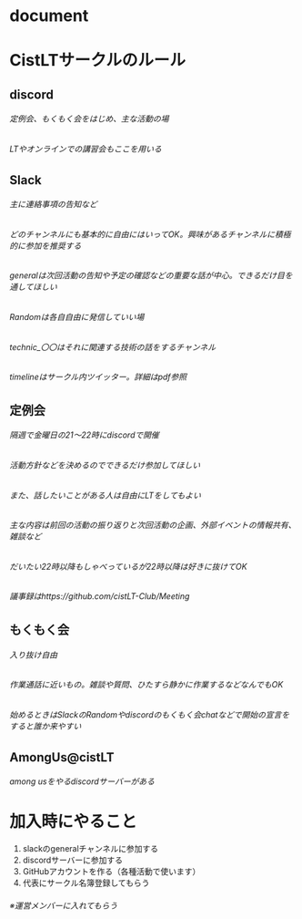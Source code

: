 # document
# CistLTサークルのルール

## discord
###### 定例会、もくもく会をはじめ、主な活動の場
###### LTやオンラインでの講習会もここを用いる

## Slack
###### 主に連絡事項の告知など
###### どのチャンネルにも基本的に自由にはいってOK。興味があるチャンネルに積極的に参加を推奨する
###### generalは次回活動の告知や予定の確認などの重要な話が中心。できるだけ目を通してほしい
###### Randomは各自自由に発信していい場
###### technic_〇〇はそれに関連する技術の話をするチャンネル
###### timelineはサークル内ツイッター。詳細はpdf参照

## 定例会
###### 隔週で金曜日の21～22時にdiscordで開催
###### 活動方針などを決めるのでできるだけ参加してほしい
###### また、話したいことがある人は自由にLTをしてもよい
###### 主な内容は前回の活動の振り返りと次回活動の企画、外部イベントの情報共有、雑談など
###### だいたい22時以降もしゃべっているが22時以降は好きに抜けてOK
###### 議事録はhttps://github.com/cistLT-Club/Meeting

## もくもく会
###### 入り抜け自由
###### 作業通話に近いもの。雑談や質問、ひたすら静かに作業するなどなんでもOK
###### 始めるときはSlackのRandomやdiscordのもくもく会chatなどで開始の宣言をすると誰か来やすい

## AmongUs@cistLT
###### among usをやるdiscordサーバーがある

# 加入時にやること
1. slackのgeneralチャンネルに参加する
2. discordサーバーに参加する
3. GitHubアカウントを作る（各種活動で使います）
4. 代表にサークル名簿登録してもらう
###### ※運営メンバーに入れてもらう
